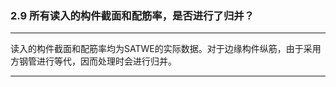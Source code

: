 ﻿### 2.9  所有读入的构件截面和配筋率，是否进行了归并？---
读入的构件截面和配筋率均为SATWE的实际数据。对于边缘构件纵筋，由于采用方钢管进行等代，因而处理时会进行归并。---
